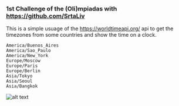 ### 1st Challenge of the (Oli)mpiadas with https://github.com/SrtaLiv

This is a simple usuage of the https://worldtimeapi.org/ api to get the timezones from some countries and show the time on a clock. 

```
America/Buenos_Aires
America/Sao_Paulo
America/New_York
Europe/Moscow
Europe/Paris
Europe/Berlin
Asia/Tokyo
Asia/Seoul
Asia/Bangkok
```

![alt text](https://raw.githubusercontent.com/santikzz/world-clocks/main/screenshot.png)